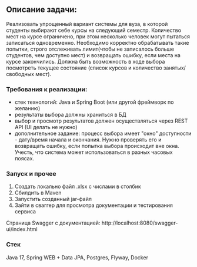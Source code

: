 ## Описание задачи:
Реализовать упрощенный вариант системы для вуза, в которой студенты выбирают себе курсы на следующий семестр. 
Количество мест на курсе ограничено, при этом несколько человек могут пытаться записаться одновременно. 
Необходимо корректно обрабатывать такие попытки, строго отслеживать лимит(чтобы не записалось больше студентов, 
чем доступно мест) и возвращать ошибку, если места на курсе закончились.  Должна быть возможность в ходе выбора
посмотреть текущее состояние (список курсов и количество занятых/свободных мест). 

### Требования к реализации: 
- стек технологий: Java и Spring Boot (или другой фреймворк по желанию) 
- результаты выбора должны храниться в БД
- выбор и просмотр результатов должен осуществляться через REST API (UI делать не нужно) 
- дополнительное задание: процесс выбора имеет "окно" доступности - дату/время начала и окончания. Нужно проверять его и возвращать ошибку, 
если попытка выбора происходит вне окна. Учесть, что система может использоваться в разных часовых поясах.

### Запуск и прочее
1) Создать локально файл .xlsx с числами в столбик
2) Сбилдить в Maven
3) Запустить созданный jar-файл
4) Зайти в сваггер для просмотра документации и тестирования сервиса

Страница Swagger с документацией: http://localhost:8080/swagger-ui/index.html


### Стек
Java 17, Spring WEB + Data JPA, Postgres, Flyway, Docker
